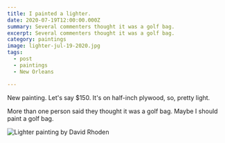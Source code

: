 ```yaml
---
title: I painted a lighter.
date: 2020-07-19T12:00:00.000Z
summary: Several commenters thought it was a golf bag.
excerpt: Several commenters thought it was a golf bag.
category: paintings
image: lighter-jul-19-2020.jpg
tags:
  - post
  - paintings
  - New Orleans

---
```


New painting. Let's say $150. It's on half-inch plywood, so, pretty light.

More than one person said they thought it was a golf bag. Maybe I should paint a golf bag.

![Lighter painting by David Rhoden](/static/img/paintings/lighter-jul-19-2020.jpg "Lighter painting by David Rhoden")